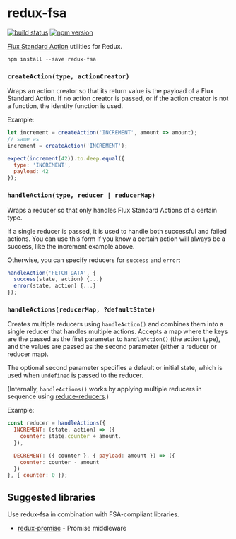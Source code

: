 redux-fsa
=========

[![build status](https://img.shields.io/travis/acdlite/redux-fsa/master.svg?style=flat-square)](https://travis-ci.org/acdlite/redux-fsa)
[![npm version](https://img.shields.io/npm/v/redux-fsa.svg?style=flat-square)](https://www.npmjs.com/package/redux-fsa)

[Flux Standard Action](https://github.com/acdlite/flux-standard-action) utilities for Redux.

```js
npm install --save redux-fsa
```

### `createAction(type, actionCreator)`

Wraps an action creator so that its return value is the payload of a Flux Standard Action. If no action creator is passed, or if the action creator is not a function, the identity function is used.

Example:

```js
let increment = createAction('INCREMENT', amount => amount);
// same as
increment = createAction('INCREMENT');

expect(increment(42)).to.deep.equal({
  type: 'INCREMENT',
  payload: 42
});
```

### `handleAction(type, reducer | reducerMap)`

Wraps a reducer so that only handles Flux Standard Actions of a certain type.

If a single reducer is passed, it is used to handle both successful and failed actions. You can use this form if you know a certain action will always be a success, like the increment example above.

Otherwise, you can specify reducers for `success` and `error`:

```js
handleAction('FETCH_DATA', {
  success(state, action) {...}
  error(state, action) {...}
});
```

### `handleActions(reducerMap, ?defaultState)`

Creates multiple reducers using `handleAction()` and combines them into a single reducer that handles multiple actions. Accepts a map where the keys are the passed as the first parameter to `handleAction()` (the action type), and the values are passed as the second parameter (either a reducer or reducer map).

The optional second parameter specifies a default or initial state, which is used when `undefined` is passed to the reducer.

(Internally, `handleActions()` works by applying multiple reducers in sequence using [reduce-reducers](https://github.com/acdlite/reduce-reducers).)

Example:

```js
const reducer = handleActions({
  INCREMENT: (state, action) => ({
    counter: state.counter + amount.
  }),

  DECREMENT: ({ counter }, { payload: amount }) => ({
    counter: counter - amount
  })
}, { counter: 0 });
```

## Suggested libraries

Use redux-fsa in combination with FSA-compliant libraries.

- [redux-promise](https://github.com/acdlite/redux-promise) - Promise middleware
